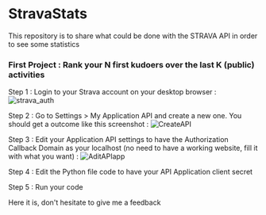 # StravaStats

This repository is to share what could be done with the STRAVA API in order to see some statistics 

### First Project : Rank your N first kudoers over the last K (public) activities ###

Step 1 : Login to your Strava account on your desktop browser :
![strava_auth](https://github.com/capitaintiti/StravaStats/assets/47813777/1d4df7da-bca4-4206-b61a-b6121a5792a1)

Step 2 : Go to Settings > My Application API and create a new one. You should get a outcome like this screenshot :
![CreateAPI](https://github.com/capitaintiti/StravaStats/assets/47813777/4d66275a-d8e6-44c5-af9f-75f2b2aa9061)

Step 3 : Edit your Application API settings to have the Authorization Callback Domain as your localhost (no need to have a working website, fill it with what you want) :
![AditAPIapp](https://github.com/capitaintiti/StravaStats/assets/47813777/10cb0fe0-0756-4363-be50-64524fee3b9c)

Step 4 : Edit the Python file code to have your API Application client secret

Step 5 : Run your code

Here it is, don't hesitate to give me a feedback
